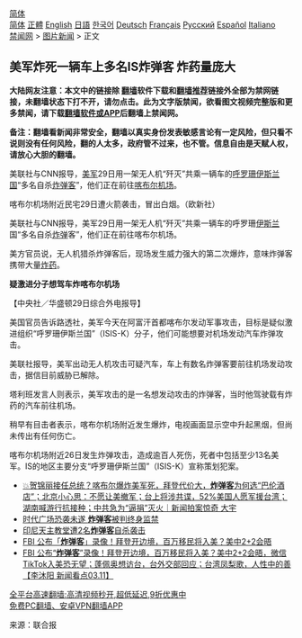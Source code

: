  <!-- 面包屑导航 --> <div class="breadcrumb"><!-- GTranslate: https://gtranslate.io/ -->  <div class="switcher notranslate">  <div class="selected">  <a href="#" onclick="return false;"> 简体</a>  </div>  <div class="option">  <a href="https://www.bannedbook.org" onclick="doGTranslate('zh-CN|zh-CN');jQuery('div.switcher div.selected a').html(jQuery(this).html());return false;" title="简体中文" class="nturl selected"> 简体</a>  <a href="https://www.bannedbook.org/zh-tw/" onclick="doGTranslate('zh-CN|zh-TW');jQuery('div.switcher div.selected a').html(jQuery(this).html());return false;" title="繁體中文" class="nturl"> 正體</a>  <a href="https://www.bannedbook.org/en/" onclick="doGTranslate('zh-CN|en');jQuery('div.switcher div.selected a').html(jQuery(this).html());return false;" title="English" class="nturl"> English</a>  <a href="https://www.bannedbook.org/ja/" onclick="doGTranslate('zh-CN|ja');jQuery('div.switcher div.selected a').html(jQuery(this).html());return false;" title="日本語" class="nturl"> 日語</a>  <a href="https://www.bannedbook.org/ko/" onclick="doGTranslate('zh-CN|ko');jQuery('div.switcher div.selected a').html(jQuery(this).html());return false;" title="한국어" class="nturl"> 한국어</a>  <a href="https://www.bannedbook.org/de/" onclick="doGTranslate('zh-CN|de');jQuery('div.switcher div.selected a').html(jQuery(this).html());return false;" title="Deutsch" class="nturl"> Deutsch</a>  <a href="https://www.bannedbook.org/fr/" onclick="doGTranslate('zh-CN|fr');jQuery('div.switcher div.selected a').html(jQuery(this).html());return false;" title="Français" class="nturl"> Français</a>  <a href="https://www.bannedbook.org/ru/" onclick="doGTranslate('zh-CN|ru');jQuery('div.switcher div.selected a').html(jQuery(this).html());return false;" title="Русский" class="nturl"> Русский</a>  <a href="https://www.bannedbook.org/es/" onclick="doGTranslate('zh-CN|es');jQuery('div.switcher div.selected a').html(jQuery(this).html());return false;" title="Español" class="nturl"> Español</a>  <a href="https://www.bannedbook.org/it/" onclick="doGTranslate('zh-CN|it');jQuery('div.switcher div.selected a').html(jQuery(this).html());return false;" title="Italiano" class="nturl"> Italiano</a>  </div>  </div>      <div class='breadcrumb-sub'><!-- Breadcrumb NavXT 6.3.0 --> <a href="https://www.bannedbook.org/" class="home">禁闻网</a> &gt; <a href="https://www.bannedbook.org/bnews/topimagenews/" class="category">图片新闻</a> &gt; 正文</div></div><h2>美军炸死一辆车上多名IS炸弹客 炸药量庞大</h2> <p class="notice"><b>大陆网友注意：本文中的链接除 <a href="https://github.com/bannedbook/fanqiang" >翻墙</a>软件下载和<a href="https://github.com/killgcd/justmysocks/blob/master/README.md">翻墙推荐</a>链接外全部为禁网链接，未翻墙状态下打不开，请勿点击。此为文字版禁闻，欲看图文视频完整版和更多禁闻，请下载<a href="https://github.com/bannedbook/fanqiang">翻墙软件或APP</a>后翻墙上禁闻网。</p><p>备注：翻墙看新闻非常安全，翻墙以真实身份发表敏感言论有一定风险，但只看不说则没有任何风险，翻的人太多，政府管不过来，也不管。信息自由是天赋人权，请放心大胆的翻墙。</b></p>  <div class="entry"> <p id="summary">美联社与CNN报导，<a href="https://www.bannedbook.org/bnews/tag/%e7%be%8e%e5%86%9b/" class="st_tag internal_tag" rel="tag" title="标签 美军 下的日志">美军</a>29日用一架无人机“歼灭”共乘一辆车的<a href="https://www.bannedbook.org/bnews/tag/%e5%91%bc%e7%bd%97%e7%8f%8a/" class="st_tag internal_tag" rel="tag" title="标签 呼罗珊 下的日志">呼罗珊</a><a href="https://www.bannedbook.org/bnews/tag/%e4%bc%8a%e6%96%af%e5%85%b0%e5%9b%bd/" class="st_tag internal_tag" rel="tag" title="标签 伊斯兰国 下的日志">伊斯兰国</a>“多名自杀<a href="https://www.bannedbook.org/bnews/tag/%E7%82%B8%E5%BC%B9%E5%AE%A2/" class="st_tag internal_tag" rel="tag" title="标签 炸弹客 下的日志">炸弹客</a>”，他们正在前往<a href="https://www.bannedbook.org/bnews/tag/%E5%96%80%E5%B8%83%E5%B0%94/" class="st_tag internal_tag" rel="tag" title="标签 喀布尔 下的日志">喀布尔</a><a href="https://www.bannedbook.org/bnews/tag/%e6%9c%ba%e5%9c%ba/" class="st_tag internal_tag" rel="tag" title="标签 机场 下的日志">机场</a>。</p> <p id="conimg">喀布尔机场附近民宅29日遭火箭袭击，冒出白烟。（欧新社）</p> <p>美联社与CNN报导，美军29日用一架无人机“歼灭”共乘一辆车的呼罗珊<a href="https://www.bannedbook.org/bnews/tag/%e4%bc%8a%e6%96%af%e5%85%b0/" class="st_tag internal_tag" rel="tag" title="标签 伊斯兰 下的日志">伊斯兰</a>国“多名自杀<a href="https://www.bannedbook.org/bnews/tag/%e7%82%b8%e5%bc%b9/" class="st_tag internal_tag" rel="tag" title="标签 炸弹 下的日志">炸弹</a>客”，他们正在前往喀布尔机场。</p>  <p>美方官员说，无人机猎杀炸弹客后，现场发生威力强大的第二次爆炸，意味炸弹客携带大量<a href="https://www.bannedbook.org/bnews/tag/%E7%82%B8%E8%8D%AF/" class="st_tag internal_tag" rel="tag" title="标签 炸药 下的日志">炸药</a>。</p> <p><strong>疑激进分子想驾车炸喀布尔机场</strong></p> <p>【中央社／华盛顿29日综合外电报导】</p>  <p>美国官员告诉路透社，美军今天在阿富汗首都喀布尔发动军事攻击，目标是疑似激进组织“呼罗珊伊斯兰国”（ISIS-K）分子，他们可能想要对机场发动汽车炸弹攻击。</p> <p>美联社报导，美军出动无人机攻击可疑汽车，车上有数名炸弹客要前往机场发动攻击，据信目前威胁已解除。</p> <p>塔利班发言人则表示，美军攻击的是一名想发动攻击的炸弹客，当时他驾驶载有炸药的汽车前往机场。</p>  <p>稍早有目击者表示，喀布尔机场附近发生爆炸，电视画面显示空中升起黑烟，但尚未传出有任何伤亡。</p> <p>喀布尔机场附近26日发生炸弹攻击，造成逾百人死伤，死者中包括至少13名美军。IS的地区主要分支“呼罗珊伊斯兰国”（ISIS-K）宣称策划犯案。</p> <ul class='op-related-articles' title='相关阅读'> <li><a href='https://www.bannedbook.org/bnews/bannedvideo/20210827/1614242.html' target='_blank'>💥贺锦丽接任总统？喀布尔爆炸美军死，拜登代价大，<b>炸弹客</b>为何选“巴伦酒店”；北京小心思：不愿让美撤军；台上将涉共谍，52%美国人愿军援台湾；湖南喊游行抗接种；中共急为“逼捐”灭火｜新闻拍案惊奇 大宇</a></li> <li><a href='https://www.bannedbook.org/bnews/bannedvideo/20210424/1532491.html' target='_blank'>时代广场恐袭未遂 <b>炸弹客</b>被判终身监禁</a></li> <li><a href='https://www.bannedbook.org/bnews/comments/20210329/1514675.html' target='_blank'>印尼天主教堂遭2名<b>炸弹客</b>自杀袭击</a></li> <li><a href='https://www.bannedbook.org/bnews/taiwannews/20210311/1502701.html' target='_blank'>FBI 公布「<b>炸弹客</b>」录像！拜登开边境，百万移民将入美？美中2+2会晤</a></li> <li><a href='https://www.bannedbook.org/bnews/bannedvideo/20210311/1502551.html' target='_blank'>FBI 公布“<b>炸弹客</b>”录像！拜登开边境，百万移民将入美？美中2+2会晤，微信TikTok入美恐无望；蓬佩奥想访台，台外交部回应；台湾凤梨歌，人性中的善【李沐阳 新闻看点03.11】</a></li> </ul> <p class="texttj"> <a href="https://github.com/bannedbook/fanqiang/wiki/V2ray%E6%9C%BA%E5%9C%BA" target="_blank">全平台高速翻墙:高清视频秒开,超低延迟,9折优惠中</a><br/> <a href="https://github.com/bannedbook/fanqiang/wiki/%E7%A6%81%E9%97%BB%E7%BD%91%E5%AE%89%E5%8D%93%E7%BF%BB%E5%A2%99%E6%96%B0%E9%97%BBAPP" target="_blank">免费PC翻墙、安卓VPN翻墙APP</a></p> <p> 来源：联合报 </p><a name='sharetosocial'></a>  <div style="margin-bottom:5px;padding-bottom:5px;clear:both"> <div id="archive-pix-1" class="banner-ads"> <!-- AuctionX Display platform tag START --> <div id="26318x728x90x621x_ADSLOT2" clicktrack="%%CLICK_URL_ESC%%"></div> <!-- AuctionX Display platform tag END --> </div> <div id="archive-pix-2" class="banner-ads"> <!-- AuctionX Display platform tag START --> <div id="26315x300x250x621x_ADSLOT2" clicktrack="%%CLICK_URL_ESC%%"></div> <!-- AuctionX Display platform tag END --> </div> </div>  <div id="archive-pix-1" class="banner-ads"> <!-- AuctionX Display platform tag START --> <div id="26318x728x90x621x_ADSLOT3" clicktrack="%%CLICK_URL_ESC%%"></div> <!-- AuctionX Display platform tag END --> </div> </div><!--END ENTRY--> 